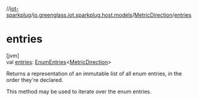 //[iot-sparkplug](../../../index.md)/[io.greenglass.iot.sparkplug.host.models](../index.md)/[MetricDirection](index.md)/[entries](entries.md)

# entries

[jvm]\
val [entries](entries.md): [EnumEntries](https://kotlinlang.org/api/latest/jvm/stdlib/kotlin.enums/-enum-entries/index.html)&lt;[MetricDirection](index.md)&gt;

Returns a representation of an immutable list of all enum entries, in the order they're declared.

This method may be used to iterate over the enum entries.
